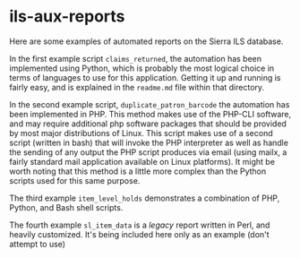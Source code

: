 # ils-aux-reports

Here are some examples of automated reports on the Sierra ILS database.

In the first example script ```claims_returned```, the automation has 
been implemented using Python, which is probably the most logical 
choice in terms of languages to use for this application. Getting it up 
and running is fairly easy, and is explained in the ```readme.md``` 
file within that directory.

In the second example script, ```duplicate_patron_barcode``` the 
automation has been implemented in PHP. This method makes use of the 
PHP-CLI software, and may require additional php software packages that 
should be provided by most major distributions of Linux. This script 
makes use of a second script (written in bash) that will invoke the PHP 
interpreter as well as handle the sending of any output the PHP script 
produces via email (using mailx, a fairly standard mail application 
available on Linux platforms). It might be worth noting that this 
method is a little more complex than the Python scripts used for this 
same purpose.

The third example ```item_level_holds``` demonstrates a combination of PHP, Python, and Bash shell scripts.

The fourth example ```sl_item_data``` is a *legacy* report written in Perl, and heavily customized. It's being included here only as an example (don't attempt to use)
